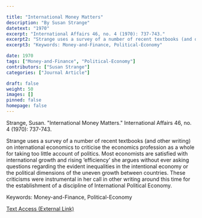 ```yaml
---

title: "International Money Matters"
description: "By Susan Strange"
datetext: "1970"
excerpt: "International Affairs 46, no. 4 (1970): 737-743."
excerpt2: "Strange uses a survey of a number of recent textbooks (and other writing) on international economics to criticise the economics profession as a whole for taking too little account of politics. Most economists are satisfied with international growth and rising ‘efficiency’ she argues without ever asking questions regarding the evident inequalities in the intentional economy or the political dimensions of the uneven growth between countries. These criticisms were instrumental in her call in other writing around this time for the establishment of a discipline of International Political Economy."
excerpt3: "Keywords: Money-and-Finance, Political-Economy"

date: 1970
tags: ["Money-and-Finance", "Political-Economy"]
contributors: ["Susan Strange"]
categories: ["Journal Article"]

draft: false
weight: 50
images: []
pinned: false
homepage: false
---
```


Strange, Susan. "International Money Matters." International Affairs 46, no. 4 (1970): 737-743.

Strange uses a survey of a number of recent textbooks (and other writing) on international economics to criticise the economics profession as a whole for taking too little account of politics. Most economists are satisfied with international growth and rising ‘efficiency’ she argues without ever asking questions regarding the evident inequalities in the intentional economy or the political dimensions of the uneven growth between countries. These criticisms were instrumental in her call in other writing around this time for the establishment of a discipline of International Political Economy.

Keywords: Money-and-Finance, Political-Economy

[Text Access (External Link)](https://doi.org/10.2307/2614535)

